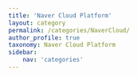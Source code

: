 ```yaml
---
title: 'Naver Cloud Platform'
layout: category
permalink: /categories/NaverCloud/
author_profile: true
taxonomy: Naver Cloud Platform
sidebar:
    nav: 'categories'
---
```

